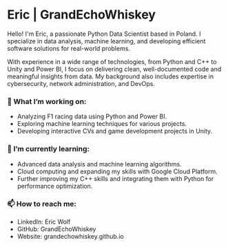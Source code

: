 # Eric | GrandEchoWhiskey
Hello! I'm Eric, a passionate Python Data Scientist based in Poland. I specialize in data analysis, machine learning, and developing efficient software solutions for real-world problems.

With experience in a wide range of technologies, from Python and C++ to Unity and Power BI, I focus on delivering clean, well-documented code and meaningful insights from data. My background also includes expertise in cybersecurity, network administration, and DevOps.

### 🔭 What I’m working on:
- Analyzing F1 racing data using Python and Power BI.
- Exploring machine learning techniques for various projects.
- Developing interactive CVs and game development projects in Unity.

### 🌱 I’m currently learning:
- Advanced data analysis and machine learning algorithms.
- Cloud computing and expanding my skills with Google Cloud Platform.
- Further improving my C++ skills and integrating them with Python for performance optimization.

### 📫 How to reach me:
- LinkedIn: Eric Wolf
- GitHub: GrandEchoWhiskey
- Website: grandechowhiskey.github.io


<!-- shields -->

<!-- Programming Languages & Frameworks -->
[py_img]:                     https://img.icons8.com/color/25/python--v1.png
[tf_img]:                     https://img.icons8.com/color/25/tensorflow.png
[cpp_img]:                    https://img.icons8.com/color/25/c-plus-plus-logo.png
[qt_img]:                     https://img.icons8.com/ios-filled/25/qt.png
[c_img]:                      https://img.icons8.com/color/25/c-programming.png
[html_img]:                   https://img.icons8.com/color/25/html-5.png
[css_img]:                    https://img.icons8.com/color/25/css3.png
[js_img]:                     https://img.icons8.com/color/25/javascript--v1.png
[bs_img]:                     icons/programming/bs.png
[sql_img]:                    https://img.icons8.com/color/25/mysql-logo.png
[nodejs_img]:                 https://img.icons8.com/fluency/25/node-js.png
[csharp_img]:                 https://img.icons8.com/fluency/25/c-sharp-logo.png
[lua_img]:                    https://img.icons8.com/external-tal-revivo-color-tal-revivo/25/external-lua-is-a-lightweight-multi-paradigm-programming-language-logo-color-tal-revivo.png
[unity_img]:                  https://img.icons8.com/color/25/unity.png
[love_img]:                   icons/programming/love.png
[dotnet_img]:                 icons/programming/dotnet.png
[scikit_img]:                 icons/programming/scikit.png

<!-- Tools & SWs -->
[vs_img]:                     icons/tools/vsstudio.png
[vsc_img]:                    https://img.icons8.com/color/25/visual-studio-code-2019.png
[pyc_img]:                    icons/tools/pycharm.png
[cons_img]:                   icons/tools/bash.png
[cmd_img]:                    icons/tools/cmd.png
[virbox_img]:                 icons/tools/vbox.png

<!-- Operating Systems & Distributions -->
[win_img]:                    https://img.icons8.com/color/25/windows-11.png
[lin_img]:                    https://img.icons8.com/color/25/linux.png
[ubuntu_img]:                 https://img.icons8.com/color/25/ubuntu--v1.png
[kali_img]:                   https://img.icons8.com/color/25/kali-linux.png

<!-- Courses -->
[harvard_25_img]:             icons/course/harvard25.png
[fcc_25_img]:                 icons/course/fcc25.png

<!-- Shields -->
[shield-0]: https://img.shields.io/badge/Progress-0%25-darkred?style=flat-square
[shield-1]: https://img.shields.io/badge/Progress-1%25-darkred?style=flat-square
[shield-2]: https://img.shields.io/badge/Progress-2%25-darkred?style=flat-square
[shield-3]: https://img.shields.io/badge/Progress-3%25-darkred?style=flat-square
[shield-4]: https://img.shields.io/badge/Progress-4%25-darkred?style=flat-square
[shield-5]: https://img.shields.io/badge/Progress-5%25-darkred?style=flat-square
[shield-6]: https://img.shields.io/badge/Progress-6%25-darkred?style=flat-square
[shield-7]: https://img.shields.io/badge/Progress-7%25-darkred?style=flat-square
[shield-8]: https://img.shields.io/badge/Progress-8%25-darkred?style=flat-square
[shield-9]: https://img.shields.io/badge/Progress-9%25-darkred?style=flat-square
[shield-10]: https://img.shields.io/badge/Progress-10%25-darkred?style=flat-square
[shield-11]: https://img.shields.io/badge/Progress-11%25-darkred?style=flat-square
[shield-12]: https://img.shields.io/badge/Progress-12%25-darkred?style=flat-square
[shield-13]: https://img.shields.io/badge/Progress-13%25-darkred?style=flat-square
[shield-14]: https://img.shields.io/badge/Progress-14%25-darkred?style=flat-square
[shield-15]: https://img.shields.io/badge/Progress-15%25-darkred?style=flat-square
[shield-16]: https://img.shields.io/badge/Progress-16%25-darkred?style=flat-square
[shield-17]: https://img.shields.io/badge/Progress-17%25-darkred?style=flat-square
[shield-18]: https://img.shields.io/badge/Progress-18%25-darkred?style=flat-square
[shield-19]: https://img.shields.io/badge/Progress-19%25-darkred?style=flat-square
[shield-20]: https://img.shields.io/badge/Progress-20%25-red?style=flat-square
[shield-21]: https://img.shields.io/badge/Progress-21%25-red?style=flat-square
[shield-22]: https://img.shields.io/badge/Progress-22%25-red?style=flat-square
[shield-23]: https://img.shields.io/badge/Progress-23%25-red?style=flat-square
[shield-24]: https://img.shields.io/badge/Progress-24%25-red?style=flat-square
[shield-25]: https://img.shields.io/badge/Progress-25%25-red?style=flat-square
[shield-26]: https://img.shields.io/badge/Progress-26%25-red?style=flat-square
[shield-27]: https://img.shields.io/badge/Progress-27%25-red?style=flat-square
[shield-28]: https://img.shields.io/badge/Progress-28%25-red?style=flat-square
[shield-29]: https://img.shields.io/badge/Progress-29%25-red?style=flat-square
[shield-30]: https://img.shields.io/badge/Progress-30%25-red?style=flat-square
[shield-31]: https://img.shields.io/badge/Progress-31%25-red?style=flat-square
[shield-32]: https://img.shields.io/badge/Progress-32%25-red?style=flat-square
[shield-33]: https://img.shields.io/badge/Progress-33%25-red?style=flat-square
[shield-34]: https://img.shields.io/badge/Progress-34%25-red?style=flat-square
[shield-35]: https://img.shields.io/badge/Progress-35%25-red?style=flat-square
[shield-36]: https://img.shields.io/badge/Progress-36%25-red?style=flat-square
[shield-37]: https://img.shields.io/badge/Progress-37%25-red?style=flat-square
[shield-38]: https://img.shields.io/badge/Progress-38%25-red?style=flat-square
[shield-39]: https://img.shields.io/badge/Progress-39%25-red?style=flat-square
[shield-40]: https://img.shields.io/badge/Progress-40%25-orange?style=flat-square
[shield-41]: https://img.shields.io/badge/Progress-41%25-orange?style=flat-square
[shield-42]: https://img.shields.io/badge/Progress-42%25-orange?style=flat-square
[shield-43]: https://img.shields.io/badge/Progress-43%25-orange?style=flat-square
[shield-44]: https://img.shields.io/badge/Progress-44%25-orange?style=flat-square
[shield-45]: https://img.shields.io/badge/Progress-45%25-orange?style=flat-square
[shield-46]: https://img.shields.io/badge/Progress-46%25-orange?style=flat-square
[shield-47]: https://img.shields.io/badge/Progress-47%25-orange?style=flat-square
[shield-48]: https://img.shields.io/badge/Progress-48%25-orange?style=flat-square
[shield-49]: https://img.shields.io/badge/Progress-49%25-orange?style=flat-square
[shield-50]: https://img.shields.io/badge/Progress-50%25-orange?style=flat-square
[shield-51]: https://img.shields.io/badge/Progress-51%25-orange?style=flat-square
[shield-52]: https://img.shields.io/badge/Progress-52%25-orange?style=flat-square
[shield-53]: https://img.shields.io/badge/Progress-53%25-orange?style=flat-square
[shield-54]: https://img.shields.io/badge/Progress-54%25-orange?style=flat-square
[shield-55]: https://img.shields.io/badge/Progress-55%25-orange?style=flat-square
[shield-56]: https://img.shields.io/badge/Progress-56%25-orange?style=flat-square
[shield-57]: https://img.shields.io/badge/Progress-57%25-orange?style=flat-square
[shield-58]: https://img.shields.io/badge/Progress-58%25-orange?style=flat-square
[shield-59]: https://img.shields.io/badge/Progress-59%25-orange?style=flat-square
[shield-60]: https://img.shields.io/badge/Progress-60%25-darkgreen?style=flat-square
[shield-61]: https://img.shields.io/badge/Progress-61%25-darkgreen?style=flat-square
[shield-62]: https://img.shields.io/badge/Progress-62%25-darkgreen?style=flat-square
[shield-63]: https://img.shields.io/badge/Progress-63%25-darkgreen?style=flat-square
[shield-64]: https://img.shields.io/badge/Progress-64%25-darkgreen?style=flat-square
[shield-65]: https://img.shields.io/badge/Progress-65%25-darkgreen?style=flat-square
[shield-66]: https://img.shields.io/badge/Progress-66%25-darkgreen?style=flat-square
[shield-67]: https://img.shields.io/badge/Progress-67%25-darkgreen?style=flat-square
[shield-68]: https://img.shields.io/badge/Progress-68%25-darkgreen?style=flat-square
[shield-69]: https://img.shields.io/badge/Progress-69%25-darkgreen?style=flat-square
[shield-70]: https://img.shields.io/badge/Progress-70%25-darkgreen?style=flat-square
[shield-71]: https://img.shields.io/badge/Progress-71%25-darkgreen?style=flat-square
[shield-72]: https://img.shields.io/badge/Progress-72%25-darkgreen?style=flat-square
[shield-73]: https://img.shields.io/badge/Progress-73%25-darkgreen?style=flat-square
[shield-74]: https://img.shields.io/badge/Progress-74%25-darkgreen?style=flat-square
[shield-75]: https://img.shields.io/badge/Progress-75%25-darkgreen?style=flat-square
[shield-76]: https://img.shields.io/badge/Progress-76%25-darkgreen?style=flat-square
[shield-77]: https://img.shields.io/badge/Progress-77%25-darkgreen?style=flat-square
[shield-78]: https://img.shields.io/badge/Progress-78%25-darkgreen?style=flat-square
[shield-79]: https://img.shields.io/badge/Progress-79%25-darkgreen?style=flat-square
[shield-80]: https://img.shields.io/badge/Progress-80%25-darkgreen?style=flat-square
[shield-81]: https://img.shields.io/badge/Progress-81%25-darkgreen?style=flat-square
[shield-82]: https://img.shields.io/badge/Progress-82%25-darkgreen?style=flat-square
[shield-83]: https://img.shields.io/badge/Progress-83%25-darkgreen?style=flat-square
[shield-84]: https://img.shields.io/badge/Progress-84%25-darkgreen?style=flat-square
[shield-85]: https://img.shields.io/badge/Progress-85%25-darkgreen?style=flat-square
[shield-86]: https://img.shields.io/badge/Progress-86%25-darkgreen?style=flat-square
[shield-87]: https://img.shields.io/badge/Progress-87%25-darkgreen?style=flat-square
[shield-88]: https://img.shields.io/badge/Progress-88%25-darkgreen?style=flat-square
[shield-89]: https://img.shields.io/badge/Progress-89%25-darkgreen?style=flat-square
[shield-90]: https://img.shields.io/badge/Progress-90%25-darkgreen?style=flat-square
[shield-91]: https://img.shields.io/badge/Progress-91%25-darkgreen?style=flat-square
[shield-92]: https://img.shields.io/badge/Progress-92%25-darkgreen?style=flat-square
[shield-93]: https://img.shields.io/badge/Progress-93%25-darkgreen?style=flat-square
[shield-94]: https://img.shields.io/badge/Progress-94%25-darkgreen?style=flat-square
[shield-95]: https://img.shields.io/badge/Progress-95%25-darkgreen?style=flat-square
[shield-96]: https://img.shields.io/badge/Progress-96%25-darkgreen?style=flat-square
[shield-97]: https://img.shields.io/badge/Progress-97%25-darkgreen?style=flat-square
[shield-98]: https://img.shields.io/badge/Progress-98%25-darkgreen?style=flat-square
[shield-99]: https://img.shields.io/badge/Progress-99%25-darkgreen?style=flat-square
[shield-100]: https://img.shields.io/badge/Progress-done-blue?style=flat-square


